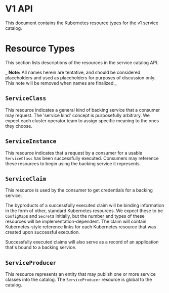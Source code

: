 # V1 API

This document contains the Kubernetes resource types for the v1 service catalog.

# Resource Types

This section lists descriptions of the resources in the service catalog API.

_ __Note:__ All names herein are tentative, and should be considered placeholders
and used as placeholders for purposes of discussion only. This note will be
removed when names are finalized._

## `ServiceClass`

This resource indicates a general kind of backing service that a consumer
may request. The 'service kind' concept is purposefully arbitrary. We expect
each cluster operator team to assign specific meaning to the ones they choose.

## `ServiceInstance`

This resource indicates that a request by a consumer for a usable `ServiceClass`
has been successfully executed. Consumers may reference these resources to
begin using the backing service it represents.

## `ServiceClaim`

This resource is used by the consumer to get credentials for a backing service.

The byproducts of a successfully executed claim will be binding information
in the form of other, standard Kubernetes resources. We expect these to be
`ConfigMap`s and `Secret`s initially, but the number and types of these
resources will be implementation-dependent. The claim will contain
Kubernetes-style reference links for each Kubernetes resource that was created
upon successful execution.

Successfully executed claims will also serve as a record of an application that's
bound to a backing service.

## `ServiceProducer`

This resource represents an entity that may publish one or more service
classes into the catalog.  The `ServiceProducer` resource is global to the
catalog.
